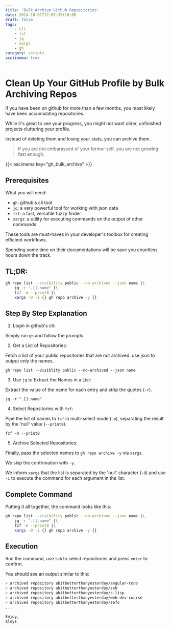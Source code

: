 ```yaml
---
title: 'Bulk Archive Github Repositories'
date: 2024-10-01T17:07:37+10:00
draft: false
tags: 
    - cli
    - fzf
    - jq
    - xargs
    - gh
category: scripts
asciinema: true
---
```



# Clean Up Your GitHub Profile by Bulk Archiving Repos

If you have been on github for more than a few months, you most likely have been accumulating repositories.

While it's great to see your progress, you might not want older, unfinished projects cluttering your profile. 

Instead of deleting them and losing your stats, you can archive them.

> If you are not embarassed of your former self, you are not growing fast enough.

{{< asciinema key="gh_bulk_archive" >}}

## Prerequisites

What you will need:
- `gh`: github's cli tool
- `jq`: a very powerful tool for working with json data
- `fzf`: a fast, versatile fuzzy finder
- `xargs`: a utility for executing commands on the output of other commands

These tools are must-haves in your developer's toolbox for creating efficient workflows.

Spending some time on their documentations will be save you countless hours down the track.

## TL;DR:
```bash
gh repo list --visibility public --no-archived --json name |\
    jq -r ".[].name" |\
    fzf -m --print0 |\
    xargs -0 -i {} gh repo archive -y {}
```

## Step By Step Explanation


1. Login in github's cli:

Simply run `gh` and follow the prompts.

2. Get a List of Repositories:

Fetch a list of your public repositories that are not archived. use json to output only the names.

`gh repo list --visiblity public --no-archived --json name` 

3. Use `jq` to Extract the Names in a List:

Extract the value of the name for each entry and strip the quotes (`-r`).

`jq -r ".[].name"`

4. Select Repositories with `fzf`: 

Pipe the list of names to `fzf` in multi-select mode (`-m`), separating the result by the 'null' value (`--print0`).

`fzf -m --print0`

5. Archive Selected Repositories:

Finally, pass the selected names to `gh repo archive -y` via `xargs`.

We skip the confirmation with `-y`.

We inform `xargs` that the list is separated by the 'null' character (`-0`) and use `-i` to execute the command for each argument in the list.

## Complete Command

Putting it all together, the command looks like this:
```bash
gh repo list --visibility public --no-archived --json name |\
    jq -r ".[].name" |\
    fzf -m --print0 |\
    xargs -0 -i {} gh repo archive -y {}
```

## Execution

Run the command, use `tab` to select repositories and press `enter` to confirm.

You should see an output similar to this:

```bash
✓ archived repository abitbetterthanyesterday/angular-todo
✓ archived repository abitbetterthanyesterday/zxb
✓ archived repository abitbetterthanyesterday/c-lisp
✓ archived repository abitbetterthanyesterday/web-dev-course
✓ archived repository abitbetterthanyesterday/zefo
...

Enjoy,
Aloys
